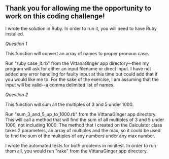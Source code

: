 Thank you for allowing me the opportunity to work on this coding challenge!
---------------------------------------------------------------------------

I wrote the solution in Ruby.  In order to run it, you will need to have Ruby installed.

*Question 1*

This function will convert an array of names to proper pronoun case. 

Run "ruby case_it.rb" from the VittanaGinger app directory--then my program will ask for either an input filename or direct input.  I have not added any error handling for faulty input at this time but could add that if you would like me to.  For the sake of the exercise, I am assuming that the input will be valid--a comma delimited list of names.

*Question 2*

This function will sum all the multiples of 3 and 5 under 1000.

 Run "sum_3_and_5_up_to_1000.rb" from the VittanaGinger app directory.  This will call a method that will find the sum of all multiples of 3 and 5 under 1000, not including 1000.  The method that I created on the Calculator class takes 2 parameters, an array of multiples and the max, so it could be used to find the sum of the multiples of any numbers under any max number.

I wrote the automated tests for both problems in minitest.  In order to run them all, you would run "rake" from the VittanaGinger app directory.


